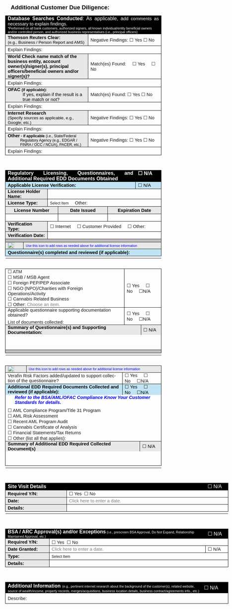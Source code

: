 <html>

<head>
<meta http-equiv=Content-Type content="text/html; charset=windows-1252">
<meta name=Generator content="Microsoft Word 15 (filtered)">
<style>
<!--
 /* Font Definitions */
 @font-face
	{font-family:"MS Gothic";
	panose-1:2 11 6 9 7 2 5 8 2 4;}
@font-face
	{font-family:"Cambria Math";
	panose-1:2 4 5 3 5 4 6 3 2 4;}
@font-face
	{font-family:Calibri;
	panose-1:2 15 5 2 2 2 4 3 2 4;}
@font-face
	{font-family:Aptos;}
@font-face
	{font-family:"Segoe UI Symbol";
	panose-1:2 11 5 2 4 2 4 2 2 3;}
@font-face
	{font-family:"\@MS Gothic";
	panose-1:2 11 6 9 7 2 5 8 2 4;}
 /* Style Definitions */
 p.MsoNormal, li.MsoNormal, div.MsoNormal
	{margin:0in;
	font-size:11.0pt;
	font-family:"Aptos",sans-serif;}
h1
	{mso-style-link:"Heading 1 Char";
	margin-top:.25in;
	margin-right:0in;
	margin-bottom:4.0pt;
	margin-left:0in;
	line-height:115%;
	page-break-after:avoid;
	font-size:20.0pt;
	font-family:"Aptos Display",sans-serif;
	color:#0F4761;
	font-weight:normal;}
span.MsoPlaceholderText
	{color:gray;}
span.Heading1Char
	{mso-style-name:"Heading 1 Char";
	mso-style-link:"Heading 1";
	font-family:"Aptos Display",sans-serif;
	color:#0F4761;}
span.Style4
	{mso-style-name:Style4;}
span.Style2
	{mso-style-name:Style2;}
.MsoPapDefault
	{margin-bottom:8.0pt;
	line-height:115%;}
@page WordSection1
	{size:8.5in 11.0in;
	margin:1.0in 1.0in 1.0in 1.0in;}
div.WordSection1
	{page:WordSection1;}
-->
</style>

</head>

<body lang=EN-US style='word-wrap:break-word'>

<div class=WordSection1>

<h1 style='margin-top:6.0pt;margin-right:0in;margin-bottom:4.0pt;margin-left:
13.5pt'><b><span style='font-size:14.0pt;line-height:115%;font-family:"Aptos",sans-serif;
color:windowtext'>Additional Customer Due Diligence:</span></b></h1>

<table class=MsoTableGrid border=1 cellspacing=0 cellpadding=0
 style='border-collapse:collapse;border:none'>
 <tr>
  <td width=719 colspan=2 valign=top style='width:539.5pt;border:solid windowtext 1.0pt;
  background:black;padding:0in 5.4pt 0in 5.4pt'>
  <p class=MsoNormal style='text-align:justify'><b><span style='font-size:12.0pt;
  color:white'>Database Searches Conducted</span></b><span style='font-size:
  12.0pt;color:white'>: As applicable, a</span><span style='color:white'>dd comments
  as necessary to explain findings.</span></p>
  <p class=MsoNormal><span style='font-size:8.0pt;color:white'>*Performed on
  all bank customers, authorized signers, all known individual/entity
  beneficial owners and/or controlled person, and authorized business
  representatives (i.e., principal officers)</span></p>
  </td>
 </tr>
 <tr style='height:27.85pt'>
  <td width=360 style='width:269.75pt;border:solid windowtext 1.0pt;border-top:
  none;background:#E8E8E8;padding:0in 5.4pt 0in 5.4pt;height:27.85pt'>
  <p class=MsoNormal><b><span style='color:black'>Thomson Reuters Clear:</span></b></p>
  <p class=MsoNormal><span style='font-size:10.0pt;color:black'>(e.g., Business
  / Person Report and AMS)</span></p>
  </td>
  <td width=360 style='width:269.75pt;border-top:none;border-left:none;
  border-bottom:solid windowtext 1.0pt;border-right:solid windowtext 1.0pt;
  padding:0in 5.4pt 0in 5.4pt;height:27.85pt'>
  <p class=MsoNormal>Negative Findings: <span style='font-family:"MS Gothic"'>&#9744;</span>
  Yes <span style='font-family:"MS Gothic"'>&#9744;</span> No</p>
  </td>
 </tr>
 <tr style='height:19.75pt'>
  <td width=719 colspan=2 style='width:539.5pt;border:solid windowtext 1.0pt;
  border-top:none;padding:0in 5.4pt 0in 5.4pt;height:19.75pt'>
  <p class=MsoNormal>Explain Findings: &nbsp;&nbsp;&nbsp;&nbsp;&nbsp;</p>
  </td>
 </tr>
 <tr style='height:45.4pt'>
  <td width=360 style='width:269.75pt;border:solid windowtext 1.0pt;border-top:
  none;background:#E8E8E8;padding:0in 5.4pt 0in 5.4pt;height:45.4pt'>
  <p class=MsoNormal><b><span style='color:black'>World Check name match of the
  business entity, account owner(s)/signer(s), principal officers/beneficial
  owners and/or signer(s)? </span></b></p>
  </td>
  <td width=360 style='width:269.75pt;border-top:none;border-left:none;
  border-bottom:solid windowtext 1.0pt;border-right:solid windowtext 1.0pt;
  padding:0in 5.4pt 0in 5.4pt;height:45.4pt'>
  <p class=MsoNormal>Match(es) Found:     <span style='font-family:"MS Gothic"'>&#9744;</span>
  Yes     <span style='font-family:"MS Gothic"'>&#9744;</span> No</p>
  </td>
 </tr>
 <tr style='height:19.75pt'>
  <td width=719 colspan=2 style='width:539.5pt;border:solid windowtext 1.0pt;
  border-top:none;padding:0in 5.4pt 0in 5.4pt;height:19.75pt'>
  <p class=MsoNormal>Explain Findings: &nbsp;&nbsp;&nbsp;&nbsp;&nbsp;</p>
  </td>
 </tr>
 <tr style='height:19.75pt'>
  <td width=360 style='width:269.75pt;border:solid windowtext 1.0pt;border-top:
  none;background:#E8E8E8;padding:0in 5.4pt 0in 5.4pt;height:19.75pt'>
  <p class=MsoNormal><b><span style='color:black'>OFAC </span></b><b><span
  style='font-size:9.0pt;color:black'>(if applicable):</span></b></p>
  <p class=MsoNormal style='margin-left:.5in'><span style='color:black'>If yes,
  explain if the result is a true match or not?</span></p>
  </td>
  <td width=360 style='width:269.75pt;border-top:none;border-left:none;
  border-bottom:solid windowtext 1.0pt;border-right:solid windowtext 1.0pt;
  padding:0in 5.4pt 0in 5.4pt;height:19.75pt'>
  <p class=MsoNormal>Match(es) Found: <span style='font-family:"MS Gothic"'>&#9744;</span>
  Yes <span style='font-family:"MS Gothic"'>&#9744;</span> No</p>
  </td>
 </tr>
 <tr style='height:19.75pt'>
  <td width=719 colspan=2 style='width:539.5pt;border:solid windowtext 1.0pt;
  border-top:none;padding:0in 5.4pt 0in 5.4pt;height:19.75pt'>
  <p class=MsoNormal>Explain Findings: &nbsp;&nbsp;&nbsp;&nbsp;&nbsp;</p>
  </td>
 </tr>
 <tr style='height:19.75pt'>
  <td width=360 style='width:269.75pt;border:solid windowtext 1.0pt;border-top:
  none;background:#E8E8E8;padding:0in 5.4pt 0in 5.4pt;height:19.75pt'>
  <p class=MsoNormal><b><span style='color:black'>Internet Research </span></b></p>
  <p class=MsoNormal><span style='font-size:10.0pt;color:black'>(Specify
  sources as applicable, e.g., Google; etc.)</span></p>
  </td>
  <td width=360 style='width:269.75pt;border-top:none;border-left:none;
  border-bottom:solid windowtext 1.0pt;border-right:solid windowtext 1.0pt;
  padding:0in 5.4pt 0in 5.4pt;height:19.75pt'>
  <p class=MsoNormal>Negative Findings: <span style='font-family:"MS Gothic"'>&#9744;</span>
  Yes <span style='font-family:"MS Gothic"'>&#9744;</span> No</p>
  </td>
 </tr>
 <tr style='height:19.75pt'>
  <td width=719 colspan=2 style='width:539.5pt;border:solid windowtext 1.0pt;
  border-top:none;padding:0in 5.4pt 0in 5.4pt;height:19.75pt'>
  <p class=MsoNormal>Explain Findings: &nbsp;&nbsp;&nbsp;&nbsp;&nbsp;</p>
  </td>
 </tr>
 <tr style='height:19.75pt'>
  <td width=360 style='width:269.75pt;border:solid windowtext 1.0pt;border-top:
  none;background:#E8E8E8;padding:0in 5.4pt 0in 5.4pt;height:19.75pt'>
  <p class=MsoNormal style='margin-left:30.0pt;text-indent:-30.0pt'><b><span
  style='color:black'>Other</span></b><b><span style='font-size:9.0pt;
  color:black'> - if applicable </span></b><span style='font-size:9.0pt;
  color:black'>(i.e., State/Federal Regulatory Agency (e.g., EDGAR / FINRA /
  OCC / NCUA), PACER, etc.)</span></p>
  </td>
  <td width=360 style='width:269.75pt;border-top:none;border-left:none;
  border-bottom:solid windowtext 1.0pt;border-right:solid windowtext 1.0pt;
  padding:0in 5.4pt 0in 5.4pt;height:19.75pt'>
  <p class=MsoNormal>Negative Findings: <span style='font-family:"MS Gothic"'>&#9744;</span>
  Yes <span style='font-family:"MS Gothic"'>&#9744;</span> No</p>
  </td>
 </tr>
 <tr style='height:19.75pt'>
  <td width=719 colspan=2 style='width:539.5pt;border:solid windowtext 1.0pt;
  border-top:none;padding:0in 5.4pt 0in 5.4pt;height:19.75pt'>
  <p class=MsoNormal>Explain Findings: &nbsp;&nbsp;&nbsp;&nbsp;&nbsp;</p>
  </td>
 </tr>
</table>

<p class=MsoNormal>&nbsp;</p>

<table class=MsoTableGrid border=1 cellspacing=0 cellpadding=0
 style='border-collapse:collapse;border:none'>
 <tr style='height:17.3pt'>
  <td width=648 colspan=5 valign=top style='width:485.75pt;border:solid windowtext 1.0pt;
  background:black;padding:0in 5.4pt 0in 5.4pt;height:17.3pt'>
  <p class=MsoNormal style='text-align:justify'><b><span style='font-size:12.0pt;
  color:white'>Regulatory Licensing, Questionnaires, and Additional Required
  EDD Documents Obtained</span></b></p>
  </td>
  <td width=72 valign=top style='width:53.75pt;border:solid windowtext 1.0pt;
  border-left:none;background:black;padding:0in 5.4pt 0in 5.4pt;height:17.3pt'>
  <p class=MsoNormal style='text-align:justify'><b><span style='font-size:12.0pt;
  color:white'><span style='font-family:"MS Gothic"'>&#9744;</span> N/A</span></b></p>
  </td>
 </tr>
 <tr style='height:17.3pt'>
  <td width=648 colspan=5 style='width:485.75pt;border:solid windowtext 1.0pt;
  border-top:none;background:#C1E4F5;padding:0in 5.4pt 0in 5.4pt;height:17.3pt'>
  <p class=MsoNormal><b><span style='color:black'>Applicable License
  Verification:</span></b></p>
  </td>
  <td width=72 style='width:53.75pt;border-top:none;border-left:none;
  border-bottom:solid windowtext 1.0pt;border-right:solid windowtext 1.0pt;
  background:#C1E4F5;padding:0in 5.4pt 0in 5.4pt;height:17.3pt'>
  <p class=MsoNormal><span style='color:black'><span style='font-family:"MS Gothic"'>&#9744;</span>
  N/A</span></p>
  </td>
 </tr>
 <tr style='height:.25in'>
  <td width=150 colspan=2 style='width:112.25pt;border:solid windowtext 1.0pt;
  border-top:none;background:#E8E8E8;padding:0in 5.4pt 0in 5.4pt;height:.25in'>
  <p class=MsoNormal><b><span style='color:black'>License Holder Name:</span></b></p>
  </td>
  <td width=570 colspan=4 style='width:427.25pt;border-top:none;border-left:
  none;border-bottom:solid windowtext 1.0pt;border-right:solid windowtext 1.0pt;
  padding:0in 5.4pt 0in 5.4pt;height:.25in'>
  <p class=MsoNormal>&nbsp;&nbsp;&nbsp;&nbsp;&nbsp;</p>
  </td>
 </tr>
 <tr style='height:.25in'>
  <td width=150 colspan=2 style='width:112.25pt;border:solid windowtext 1.0pt;
  border-top:none;background:#E8E8E8;padding:0in 5.4pt 0in 5.4pt;height:.25in'>
  <p class=MsoNormal><b><span style='color:black'>License Type:</span></b></p>
  </td>
  <td width=570 colspan=4 style='width:427.25pt;border-top:none;border-left:
  none;border-bottom:solid windowtext 1.0pt;border-right:solid windowtext 1.0pt;
  padding:0in 5.4pt 0in 5.4pt;height:.25in'>
  <p class=MsoNormal><span class=Style2><span style='font-size:9.0pt'>Select
  Item</span></span>     Other: &nbsp;&nbsp;&nbsp;&nbsp;&nbsp;</p>
  </td>
 </tr>
 <tr style='height:.25in'>
  <td width=217 colspan=3 style='width:162.9pt;border:solid windowtext 1.0pt;
  border-top:none;background:#E8E8E8;padding:0in 5.4pt 0in 5.4pt;height:.25in'>
  <p class=MsoNormal align=center style='text-align:center'><b><span
  style='color:black'>License Number</span></b></p>
  </td>
  <td width=250 style='width:187.85pt;border-top:none;border-left:none;
  border-bottom:solid windowtext 1.0pt;border-right:solid windowtext 1.0pt;
  background:#E8E8E8;padding:0in 5.4pt 0in 5.4pt;height:.25in'>
  <p class=MsoNormal align=center style='text-align:center'><b><span
  style='color:black'>Date Issued</span></b></p>
  </td>
  <td width=252 colspan=2 style='width:188.75pt;border-top:none;border-left:
  none;border-bottom:solid windowtext 1.0pt;border-right:solid windowtext 1.0pt;
  background:#E8E8E8;padding:0in 5.4pt 0in 5.4pt;height:.25in'>
  <p class=MsoNormal align=center style='text-align:center'><b><span
  style='color:black'>Expiration Date</span></b></p>
  </td>
 </tr>
 <tr style='height:.25in'>
  <td width=217 colspan=3 style='width:162.9pt;border:solid windowtext 1.0pt;
  border-top:none;padding:0in 5.4pt 0in 5.4pt;height:.25in'>
  <p class=MsoNormal align=center style='text-align:center'>&nbsp;&nbsp;&nbsp;&nbsp;&nbsp;</p>
  </td>
  <td width=250 style='width:187.85pt;border-top:none;border-left:none;
  border-bottom:solid windowtext 1.0pt;border-right:solid windowtext 1.0pt;
  padding:0in 5.4pt 0in 5.4pt;height:.25in'>
  <p class=MsoNormal align=center style='text-align:center'>&nbsp;&nbsp;&nbsp;&nbsp;&nbsp;</p>
  </td>
  <td width=252 colspan=2 style='width:188.75pt;border-top:none;border-left:
  none;border-bottom:solid windowtext 1.0pt;border-right:solid windowtext 1.0pt;
  padding:0in 5.4pt 0in 5.4pt;height:.25in'>
  <p class=MsoNormal align=center style='text-align:center'>&nbsp;&nbsp;&nbsp;&nbsp;&nbsp;</p>
  </td>
 </tr>
 <tr style='height:.25in'>
  <td width=150 colspan=2 style='width:112.25pt;border:solid windowtext 1.0pt;
  border-top:none;background:#E8E8E8;padding:0in 5.4pt 0in 5.4pt;height:.25in'>
  <p class=MsoNormal><b><span style='color:black'>Verification Type:</span></b></p>
  </td>
  <td width=570 colspan=4 style='width:427.25pt;border-top:none;border-left:
  none;border-bottom:solid windowtext 1.0pt;border-right:solid windowtext 1.0pt;
  padding:0in 5.4pt 0in 5.4pt;height:.25in'>
  <p class=MsoNormal><span style='font-family:"MS Gothic"'>&#9744;</span>
  Internet     <span style='font-family:"MS Gothic"'>&#9744;</span> Customer
  Provided     <span style='font-family:"MS Gothic"'>&#9744;</span> Other: &nbsp;&nbsp;&nbsp;&nbsp;&nbsp;</p>
  </td>
 </tr>
 <tr style='height:.25in'>
  <td width=150 colspan=2 style='width:112.25pt;border:solid windowtext 1.0pt;
  border-top:none;background:#E8E8E8;padding:0in 5.4pt 0in 5.4pt;height:.25in'>
  <p class=MsoNormal><b><span style='color:black'>Verification Date:</span></b></p>
  </td>
  <td width=570 colspan=4 style='width:427.25pt;border-top:none;border-left:
  none;border-bottom:solid windowtext 1.0pt;border-right:solid windowtext 1.0pt;
  padding:0in 5.4pt 0in 5.4pt;height:.25in'>
  <p class=MsoNormal>&nbsp;&nbsp;&nbsp;&nbsp;&nbsp;</p>
  </td>
 </tr>
 <tr style='height:1.0pt'>
  <td width=150 colspan=2 style='width:112.25pt;border-top:none;border-left:
  solid windowtext 1.0pt;border-bottom:solid windowtext 1.0pt;border-right:
  none;background:#BFBFBF;padding:0in 5.4pt 0in 5.4pt;height:1.0pt'>
  <p class=MsoNormal><span style='font-size:6.0pt'>&nbsp;</span></p>
  </td>
  <td width=570 colspan=4 style='width:427.25pt;border-top:none;border-left:
  none;border-bottom:solid windowtext 1.0pt;border-right:solid windowtext 1.0pt;
  background:#BFBFBF;padding:0in 5.4pt 0in 5.4pt;height:1.0pt'>
  <p class=MsoNormal><span style='font-size:6.0pt'>&nbsp;</span></p>
  </td>
 </tr>
 <tr style='height:8.55pt'>
  <td width=42 style='width:31.25pt;border:solid windowtext 1.0pt;border-top:
  none;background:#E8E8E8;padding:0in 5.4pt 0in 5.4pt;height:8.55pt'>
  <p class=MsoNormal><span style='color:black'><img width=21 height=21
  id="Picture 3"
  src="Additional%20Customer%20Due%20Diligence_files/image001.jpg"></span></p>
  </td>
  <td width=678 colspan=5 style='width:508.25pt;border-top:none;border-left:
  none;border-bottom:solid windowtext 1.0pt;border-right:solid windowtext 1.0pt;
  background:#E8E8E8;padding:0in 5.4pt 0in 5.4pt;height:8.55pt'>
  <p class=MsoNormal><span style='font-size:8.0pt;color:blue'>Use this icon to
  add rows as needed above for additional license information</span></p>
  </td>
 </tr>
 <tr style='height:17.3pt'>
  <td width=719 colspan=6 style='width:539.5pt;border:solid windowtext 1.0pt;
  border-top:none;background:#C1E4F5;padding:0in 5.4pt 0in 5.4pt;height:17.3pt'>
  <p class=MsoNormal><b><span style='color:black'>Questionnaire(s) completed
  and reviewed (if applicable):</span></b></p>
  </td>
 </tr>
 <tr height=0>
  <td width=42 style='border:none'></td>
  <td width=75 style='border:none'></td>
  <td width=32 style='border:none'></td>
  <td width=148 style='border:none'></td>
  <td width=95 style='border:none'></td>
  <td width=60 style='border:none'></td>
 </tr>
</table>

<p class=MsoNormal><span style='font-size:1.0pt'>&nbsp;</span></p>

<table class=MsoTableGrid border=1 cellspacing=0 cellpadding=0
 style='border-collapse:collapse;border:none'>
 <tr>
  <td width=558 valign=top style='width:418.25pt;border:solid windowtext 1.0pt;
  padding:0in 5.4pt 0in 5.4pt'>
  <p class=MsoNormal><span style='font-family:"MS Gothic"'>&#9744;</span>
  ATM     </p>
  <p class=MsoNormal><span style='font-family:"MS Gothic"'>&#9744;</span> MSB /
  MSB Agent     </p>
  <p class=MsoNormal><span style='font-family:"MS Gothic"'>&#9744;</span> Foreign
  PEP/PEP Associate </p>
  <p class=MsoNormal><span style='font-family:"MS Gothic"'>&#9744;</span> NGO
  (NPO)/Charities with Foreign Operations/Activity    </p>
  <p class=MsoNormal><span style='font-family:"MS Gothic"'>&#9744;</span> Cannabis
  Related Business   </p>
  <p class=MsoNormal><span style='font-family:"MS Gothic"'>&#9744;</span>
  Other: <span class=MsoPlaceholderText>Choose an item.</span></p>
  </td>
  <td width=162 colspan=2 style='width:121.25pt;border:solid windowtext 1.0pt;
  border-left:none;padding:0in 5.4pt 0in 5.4pt'>
  <p class=MsoNormal><span style='font-family:"MS Gothic"'>&#9744;</span>
  Yes     <span style='font-family:"MS Gothic"'>&#9744;</span> No     <span
  style='font-family:"Segoe UI Symbol",sans-serif'>&#9744;</span>N/A</p>
  </td>
 </tr>
 <tr>
  <td width=558 valign=top style='width:418.25pt;border:solid windowtext 1.0pt;
  border-top:none;padding:0in 5.4pt 0in 5.4pt'>
  <p class=MsoNormal>Applicable questionnaire supporting documentation
  obtained? </p>
  <p class=MsoNormal><span style='font-size:5.0pt'>&nbsp;</span></p>
  <p class=MsoNormal>List of documents collected: &nbsp;&nbsp;&nbsp;&nbsp;&nbsp;</p>
  </td>
  <td width=162 colspan=2 style='width:121.25pt;border-top:none;border-left:
  none;border-bottom:solid windowtext 1.0pt;border-right:solid windowtext 1.0pt;
  padding:0in 5.4pt 0in 5.4pt'>
  <p class=MsoNormal><span style='font-family:"MS Gothic"'>&#9744;</span>
  Yes     <span style='font-family:"Segoe UI Symbol",sans-serif'>&#9744;</span>
  No     <span style='font-family:"Segoe UI Symbol",sans-serif'>&#9744;</span>N/A</p>
  </td>
 </tr>
 <tr style='height:17.3pt'>
  <td width=660 colspan=2 style='width:494.75pt;border-top:none;border-left:
  solid windowtext 1.0pt;border-bottom:none;border-right:solid windowtext 1.0pt;
  background:#E8E8E8;padding:0in 5.4pt 0in 5.4pt;height:17.3pt'>
  <p class=MsoNormal><b><span style='color:black'>Summary of Questionnaire(s)
  and Supporting Documentation:  </span></b></p>
  </td>
  <td width=60 style='width:44.75pt;border:none;border-right:solid windowtext 1.0pt;
  background:#E8E8E8;padding:0in 5.4pt 0in 5.4pt;height:17.3pt'>
  <p class=MsoNormal><span style='color:black'><span style='font-family:"MS Gothic"'>&#9744;</span>
  N/A</span></p>
  </td>
 </tr>
 <tr style='height:.5in'>
  <td width=719 colspan=3 valign=top style='width:539.5pt;border:solid windowtext 1.0pt;
  border-top:none;padding:0in 5.4pt 0in 5.4pt;height:.5in'>
  <p class=MsoNormal><span style='font-size:10.0pt'>                                                                                                         
  </span></p>
  <p class=MsoNormal><span style='font-size:10.0pt'>&nbsp;&nbsp;&nbsp;&nbsp;&nbsp;</span></p>
  <p class=MsoNormal>&nbsp;</p>
  </td>
 </tr>
 <tr style='height:1.0pt'>
  <td width=719 colspan=3 style='width:539.5pt;border:solid windowtext 1.0pt;
  border-top:none;background:#BFBFBF;padding:0in 5.4pt 0in 5.4pt;height:1.0pt'>
  <p class=MsoNormal><span style='font-size:6.0pt'>&nbsp;</span></p>
  </td>
 </tr>
 <tr height=0>
  <td width=345 style='border:none'></td>
  <td width=55 style='border:none'></td>
  <td width=51 style='border:none'></td>
 </tr>
</table>

<p class=MsoNormal><span style='font-size:1.0pt'>&nbsp;</span></p>

<table class=MsoTableGrid border=1 cellspacing=0 cellpadding=0
 style='border-collapse:collapse;border:none'>
 <tr style='height:8.55pt'>
  <td width=42 style='width:31.25pt;border:solid windowtext 1.0pt;border-top:
  none;background:#E8E8E8;padding:0in 5.4pt 0in 5.4pt;height:8.55pt'>
  <p class=MsoNormal><span style='color:black'><img width=21 height=21
  id="Picture 2000401430"
  src="Additional%20Customer%20Due%20Diligence_files/image001.jpg"></span></p>
  </td>
  <td width=678 colspan=3 style='width:508.25pt;border-top:none;border-left:
  none;border-bottom:solid windowtext 1.0pt;border-right:solid windowtext 1.0pt;
  background:#E8E8E8;padding:0in 5.4pt 0in 5.4pt;height:8.55pt'>
  <p class=MsoNormal><span style='font-size:8.0pt;color:blue'>Use this icon to
  add rows as needed above for additional license information</span></p>
  </td>
 </tr>
 <tr style='height:.35in'>
  <td width=558 colspan=2 style='width:418.25pt;border:solid windowtext 1.0pt;
  border-top:none;padding:0in 5.4pt 0in 5.4pt;height:.35in'>
  <p class=MsoNormal>Verafin Risk Factors added/updated to support collection
  of the questionnaire?</p>
  </td>
  <td width=162 colspan=2 style='width:121.25pt;border-top:none;border-left:
  none;border-bottom:solid windowtext 1.0pt;border-right:solid windowtext 1.0pt;
  padding:0in 5.4pt 0in 5.4pt;height:.35in'>
  <p class=MsoNormal><span style='font-family:"MS Gothic"'>&#9744;</span>
  Yes     <span style='font-family:"MS Gothic"'>&#9744;</span> No     <span
  style='font-family:"MS Gothic"'>&#9744;</span>N/A</p>
  </td>
 </tr>
 <tr style='height:17.3pt'>
  <td width=558 colspan=2 style='width:418.25pt;border-top:none;border-left:
  solid windowtext 1.0pt;border-bottom:none;border-right:solid windowtext 1.0pt;
  background:#C1E4F5;padding:0in 5.4pt 0in 5.4pt;height:17.3pt'>
  <p class=MsoNormal><b><span style='color:black'>Additional EDD Required
  Documents Collected and reviewed (if applicable):</span></b></p>
  </td>
  <td width=162 colspan=2 style='width:121.25pt;border:none;border-right:solid windowtext 1.0pt;
  background:#C1E4F5;padding:0in 5.4pt 0in 5.4pt;height:17.3pt'>
  <p class=MsoNormal><span style='color:black'><span style='font-family:"MS Gothic"'>&#9744;</span>
  Yes     <span style='font-family:"Segoe UI Symbol",sans-serif'>&#9744;</span>
  No     <span style='font-family:"Segoe UI Symbol",sans-serif'>&#9744;</span>N/A</span></p>
  </td>
 </tr>
 <tr>
  <td width=719 colspan=4 style='width:539.5pt;border:solid windowtext 1.0pt;
  border-top:none;padding:0in 5.4pt 0in 5.4pt'>
  <p class=MsoNormal style='margin-left:16.85pt'><b><i><span style='color:blue'>Refer
  to the BSA/AML/OFAC Compliance Know Your Customer Standards for details.</span></i></b></p>
  <p class=MsoNormal><span style='font-size:6.0pt'>&nbsp;</span></p>
  <p class=MsoNormal><span style='font-family:"MS Gothic"'>&#9744;</span> AML
  Compliance Program/Title 31 Program     </p>
  <p class=MsoNormal><span style='font-family:"MS Gothic"'>&#9744;</span> AML
  Risk Assessment     </p>
  <p class=MsoNormal><span style='font-family:"MS Gothic"'>&#9744;</span> Recent
  AML Program Audit </p>
  <p class=MsoNormal><span style='font-family:"MS Gothic"'>&#9744;</span> Cannabis
  Certificate of Analysis   </p>
  <p class=MsoNormal><span style='font-family:"MS Gothic"'>&#9744;</span> Financial
  Statements/Tax Returns   </p>
  <p class=MsoNormal><span style='font-family:"MS Gothic"'>&#9744;</span> Other
  (list all that applies): &nbsp;&nbsp;&nbsp;&nbsp;&nbsp;</p>
  </td>
 </tr>
 <tr style='height:17.3pt'>
  <td width=660 colspan=3 style='width:494.75pt;border-top:none;border-left:
  solid windowtext 1.0pt;border-bottom:none;border-right:solid windowtext 1.0pt;
  background:#E8E8E8;padding:0in 5.4pt 0in 5.4pt;height:17.3pt'>
  <p class=MsoNormal><b><span style='color:black'>Summary of Additional EDD
  Required Collected Document(s)</span></b></p>
  </td>
  <td width=60 style='width:44.75pt;border:none;border-right:solid windowtext 1.0pt;
  background:#E8E8E8;padding:0in 5.4pt 0in 5.4pt;height:17.3pt'>
  <p class=MsoNormal><span style='color:black'><span style='font-family:"MS Gothic"'>&#9744;</span>
  N/A</span></p>
  </td>
 </tr>
 <tr>
  <td width=719 colspan=4 style='width:539.5pt;border:solid windowtext 1.0pt;
  border-top:none;padding:0in 5.4pt 0in 5.4pt'>
  <p class=MsoNormal><span style='font-size:10.0pt'>&nbsp;</span></p>
  <p class=MsoNormal><span style='font-size:10.0pt'>&nbsp;&nbsp;&nbsp;&nbsp;&nbsp;</span></p>
  <p class=MsoNormal>&nbsp;</p>
  </td>
 </tr>
 <tr height=0>
  <td width=42 style='border:none'></td>
  <td width=301 style='border:none'></td>
  <td width=56 style='border:none'></td>
  <td width=52 style='border:none'></td>
 </tr>
</table>

<p class=MsoNormal>&nbsp;</p>

<table class=MsoTableGrid border=1 cellspacing=0 cellpadding=0 width=720
 style='width:539.75pt;border-collapse:collapse;border:none'>
 <tr style='height:17.3pt'>
  <td width=660 colspan=2 style='width:494.75pt;border:solid windowtext 1.0pt;
  background:black;padding:0in 5.4pt 0in 5.4pt;height:17.3pt'>
  <p class=MsoNormal><b><span style='font-size:12.0pt;color:white'>Site Visit
  Details</span></b></p>
  </td>
  <td width=60 style='width:45.0pt;border:solid windowtext 1.0pt;border-left:
  none;background:black;padding:0in 5.4pt 0in 5.4pt;height:17.3pt'>
  <p class=MsoNormal><span style='font-size:12.0pt;color:white'><span
  style='font-family:"MS Gothic"'>&#9744;</span> N/A</span></p>
  </td>
 </tr>
 <tr style='height:17.3pt'>
  <td width=192 style='width:143.75pt;border:solid windowtext 1.0pt;border-top:
  none;background:#E8E8E8;padding:0in 5.4pt 0in 5.4pt;height:17.3pt'>
  <p class=MsoNormal><b><span style='color:black'>Required Y/N:</span></b></p>
  </td>
  <td width=528 colspan=2 style='width:5.5in;border-top:none;border-left:none;
  border-bottom:solid windowtext 1.0pt;border-right:solid windowtext 1.0pt;
  padding:0in 5.4pt 0in 5.4pt;height:17.3pt'>
  <p class=MsoNormal><span style='font-family:"Segoe UI Symbol",sans-serif'>&#9744;</span>
  Yes  <span style='font-family:"Segoe UI Symbol",sans-serif'>&#9744;</span> No</p>
  </td>
 </tr>
 <tr style='height:17.3pt'>
  <td width=192 style='width:143.75pt;border:solid windowtext 1.0pt;border-top:
  none;background:#E8E8E8;padding:0in 5.4pt 0in 5.4pt;height:17.3pt'>
  <p class=MsoNormal><b><span style='color:black'>Date:</span></b></p>
  </td>
  <td width=528 colspan=2 style='width:5.5in;border-top:none;border-left:none;
  border-bottom:solid windowtext 1.0pt;border-right:solid windowtext 1.0pt;
  padding:0in 5.4pt 0in 5.4pt;height:17.3pt'>
  <p class=MsoNormal><span class=MsoPlaceholderText>Click here to enter a date.</span></p>
  </td>
 </tr>
 <tr style='height:17.3pt'>
  <td width=192 style='width:143.75pt;border:solid windowtext 1.0pt;border-top:
  none;background:#E8E8E8;padding:0in 5.4pt 0in 5.4pt;height:17.3pt'>
  <p class=MsoNormal><b><span style='color:black'>Details:</span></b></p>
  </td>
  <td width=528 colspan=2 style='width:5.5in;border-top:none;border-left:none;
  border-bottom:solid windowtext 1.0pt;border-right:solid windowtext 1.0pt;
  padding:0in 5.4pt 0in 5.4pt;height:17.3pt'>
  <p class=MsoNormal>&nbsp;&nbsp;&nbsp;&nbsp;&nbsp;</p>
  </td>
 </tr>
 <tr height=0>
  <td width=192 style='border:none'></td>
  <td width=468 style='border:none'></td>
  <td width=60 style='border:none'></td>
 </tr>
</table>

<p class=MsoNormal>&nbsp;</p>

<table class=MsoTableGrid border=1 cellspacing=0 cellpadding=0 width=720
 style='width:539.75pt;border-collapse:collapse;border:none'>
 <tr style='height:22.0pt'>
  <td width=660 colspan=2 style='width:494.75pt;border:solid windowtext 1.0pt;
  background:black;padding:0in 5.4pt 0in 5.4pt;height:22.0pt'>
  <p class=MsoNormal><b><span style='font-size:12.0pt;color:white'>BSA / ARC
  Approval(s) and/or Exceptions</span></b><b><span style='font-size:8.0pt;
  color:white'> </span></b><span style='font-size:8.0pt;color:white'>(i.e.,
  prescreen BSA Approval, Do Not Expand, Relationship Maintained Approval, etc.)</span></p>
  </td>
  <td width=60 style='width:45.0pt;border:solid windowtext 1.0pt;border-left:
  none;background:black;padding:0in 5.4pt 0in 5.4pt;height:22.0pt'>
  <p class=MsoNormal><span style='font-size:12.0pt;color:white'><span
  style='font-family:"MS Gothic"'>&#9744;</span> N/A</span></p>
  </td>
 </tr>
 <tr style='height:17.3pt'>
  <td width=132 style='width:98.75pt;border:solid windowtext 1.0pt;border-top:
  none;background:#E8E8E8;padding:0in 5.4pt 0in 5.4pt;height:17.3pt'>
  <p class=MsoNormal><b><span style='color:black'>Required Y/N:</span></b></p>
  </td>
  <td width=588 colspan=2 style='width:441.0pt;border-top:none;border-left:
  none;border-bottom:solid windowtext 1.0pt;border-right:solid windowtext 1.0pt;
  padding:0in 5.4pt 0in 5.4pt;height:17.3pt'>
  <p class=MsoNormal><span style='font-family:"Segoe UI Symbol",sans-serif'>&#9744;</span>
  Yes  <span style='font-family:"Segoe UI Symbol",sans-serif'>&#9744;</span> No</p>
  </td>
 </tr>
 <tr style='height:17.3pt'>
  <td width=132 style='width:98.75pt;border:solid windowtext 1.0pt;border-top:
  none;background:#E8E8E8;padding:0in 5.4pt 0in 5.4pt;height:17.3pt'>
  <p class=MsoNormal><b><span style='color:black'>Date Granted:</span></b></p>
  </td>
  <td width=528 style='width:5.5in;border-top:none;border-left:none;border-bottom:
  solid windowtext 1.0pt;border-right:solid windowtext 1.0pt;padding:0in 5.4pt 0in 5.4pt;
  height:17.3pt'>
  <p class=MsoNormal><span class=MsoPlaceholderText>Click here to enter a date.</span></p>
  </td>
  <td width=60 style='width:45.0pt;border-top:none;border-left:none;border-bottom:
  solid windowtext 1.0pt;border-right:solid windowtext 1.0pt;padding:0in 5.4pt 0in 5.4pt;
  height:17.3pt'>
  <p class=MsoNormal><span style='font-family:"MS Gothic"'>&#9744;</span> N/A</p>
  </td>
 </tr>
 <tr style='height:17.3pt'>
  <td width=132 style='width:98.75pt;border:solid windowtext 1.0pt;border-top:
  none;background:#E8E8E8;padding:0in 5.4pt 0in 5.4pt;height:17.3pt'>
  <p class=MsoNormal><b><span style='color:black'>Type:</span></b></p>
  </td>
  <td width=588 colspan=2 style='width:441.0pt;border-top:none;border-left:
  none;border-bottom:solid windowtext 1.0pt;border-right:solid windowtext 1.0pt;
  padding:0in 5.4pt 0in 5.4pt;height:17.3pt'>
  <p class=MsoNormal><span class=Style4><span style='font-size:9.0pt;
  font-family:"Calibri",sans-serif'>Select Item</span></span> &nbsp;&nbsp;&nbsp;&nbsp;&nbsp;</p>
  </td>
 </tr>
 <tr style='height:17.3pt'>
  <td width=132 style='width:98.75pt;border:solid windowtext 1.0pt;border-top:
  none;background:#E8E8E8;padding:0in 5.4pt 0in 5.4pt;height:17.3pt'>
  <p class=MsoNormal><b><span style='color:black'>Details:</span></b></p>
  </td>
  <td width=588 colspan=2 style='width:441.0pt;border-top:none;border-left:
  none;border-bottom:solid windowtext 1.0pt;border-right:solid windowtext 1.0pt;
  padding:0in 5.4pt 0in 5.4pt;height:17.3pt'>
  <p class=MsoNormal>&nbsp;&nbsp;&nbsp;&nbsp;&nbsp;</p>
  </td>
 </tr>
</table>

<p class=MsoNormal>&nbsp;</p>

<table class=MsoTableGrid border=1 cellspacing=0 cellpadding=0 width=720
 style='width:539.75pt;border-collapse:collapse;border:none'>
 <tr style='height:14.35pt'>
  <td width=648 style='width:485.75pt;border:solid windowtext 1.0pt;background:
  black;padding:0in 5.4pt 0in 5.4pt;height:14.35pt'>
  <p class=MsoNormal><b><span style='font-size:12.0pt;color:white'>Additional
  Information</span></b><span style='font-size:14.0pt;color:white'> </span><span
  style='font-size:8.0pt;color:white'>(e.g., </span><span style='font-size:
  8.0pt;color:white'>pertinent internet research about the background of the
  customer(s), related website, source of wealth/income, </span><span
  style='font-size:8.0pt;color:white'>property records, merges/acquisitions,
  business location details, business contract/agreements info., etc.) </span></p>
  </td>
  <td width=72 style='width:.75in;border:solid windowtext 1.0pt;border-left:
  none;background:black;padding:0in 5.4pt 0in 5.4pt;height:14.35pt'>
  <p class=MsoNormal><span style='font-size:12.0pt;color:white'><span
  style='font-family:"MS Gothic"'>&#9744;</span> N/A</span></p>
  </td>
 </tr>
 <tr style='height:25.6pt'>
  <td width=720 colspan=2 style='width:539.75pt;border:solid windowtext 1.0pt;
  border-top:none;padding:0in 5.4pt 0in 5.4pt;height:25.6pt'>
  <p class=MsoNormal>Describe: &nbsp;&nbsp;&nbsp;&nbsp;&nbsp;</p>
  </td>
 </tr>
</table>

<p class=MsoNormal>&nbsp;</p>

</div>

</body>

</html>
